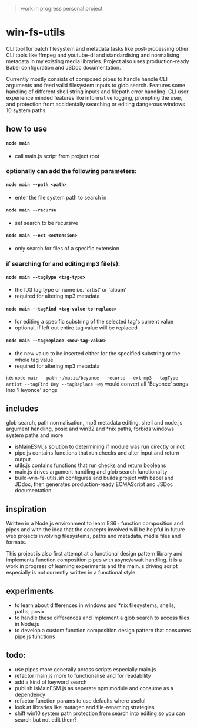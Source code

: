 > work in progress personal project

# win-fs-utils

CLI tool for batch filesystem and metadata tasks like post-processing other CLI tools like ffmpeg and youtube-dl and standardising and normalising metadata in my existing media libraries. Project also uses production-ready Babel configuration and JSDoc documentation.

Currently mostly consists of composed pipes to handle handle CLI arguments and feed valid filesystem inputs to glob search. Features some handling of different shell string inputs and filepath error handling. CLI user experience minded features like informative logging, prompting the user, and protection from accidentally searching or editing dangerous windows 10 system paths.

## how to use

#### `node main`

- call main.js script from project root

### optionally can add the following parameters:

#### `node main --path <path>`

- enter the file system path to search in

#### `node main --recurse`

- set search to be recursive

#### `node main --ext <extension>`

- only search for files of a specific extension

### if searching for and editing mp3 file(s):

#### `node main --tagType <tag-type>`

- the ID3 tag type or name i.e. 'artist' or 'album'
- required for altering mp3 metadata

#### `node main --tagFind <tag-value-to-replace>`

- for editing a specific substring of the selected tag's current value
- optional, if left out entire tag value will be replaced

#### `node main --tagReplace <new-tag-value>`

- the new value to be inserted either for the specified substring or the whole tag value
- required for altering mp3 metadata

i.e:
`node main --path ~/music/beyonce --recurse --ext mp3 --tagType artist --tagFind Bey --tagReplace Hey`
would convert all 'Beyonce' songs into 'Heyonce' songs

## includes

glob search, path normalisation, mp3 metadata editing, shell and node.js argument handling, posix and win32 and \*nix paths, forbids windows system paths and more

- isMainESM.js solution to determining if module was run directly or not
- pipe.js contains functions that run checks and alter input and return output
- utils.js contains functions that run checks and return booleans
- main.js drives argument handling and glob search functionality
- build-win-fs-utils.sh configures and builds project with babel and JDdoc, then generates production-ready ECMAScript and JSDoc documentation

## inspiration

Written in a Node.js environment to learn ES6+ function composition and pipes and with the idea that the concepts involved will be helpful in future web projects involving filesystems, paths and metadata, media files and formats.

This project is also first attempt at a functional design pattern library and implements function composition pipes with async/await handling. it is a work in progress of learning experiments and the main.js driving script especially is not currently written in a functional style.

## experiments

- to learn about differences in windows and \*nix filesystems, shells, paths, posix
- to handle these differences and implement a glob search to access files in Node.js
- to develop a custom function composition design pattern that consumes pipe.js functions

## todo:

- use pipes more generally across scripts especially main.js
- refactor main.js more to functionalise and for readability
- add a kind of keyword search
- publish isMainESM.js as seperate npm module and consume as a dependency
- refactor function params to use defaults where useful
- look at libraries like mutagen and file-renaming strategies
- shift win10 system path protection from search into editing so you can search but not edit them?
